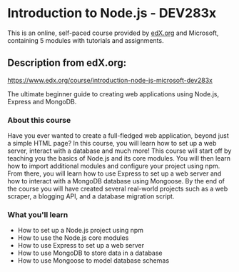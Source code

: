 # Introduction to Node.js - DEV283x

This is an online, self-paced course provided by [edX.org](edx.org) and Microsoft, containing 5 modules with tutorials and assignments.

## Description from edX.org:

https://www.edx.org/course/introduction-node-js-microsoft-dev283x

The ultimate beginner guide to creating web applications using Node.js, Express and MongoDB.

### About this course

Have you ever wanted to create a full-fledged web application, beyond just a simple HTML page? In this course, you will learn how to set up a web server, interact with a database and much more!
This course will start off by teaching you the basics of Node.js and its core modules. You will then learn how to import additional modules and configure your project using npm. From there, you will learn how to use Express to set up a web server and how to interact with a MongoDB database using Mongoose. By the end of the course you will have created several real-world projects such as a web scraper, a blogging API, and a database migration script.

### What you'll learn

* How to set up a Node.js project using npm
* How to use the Node.js core modules
* How to use Express to set up a web server
* How to use MongoDB to store data in a database
* How to use Mongoose to model database schemas
